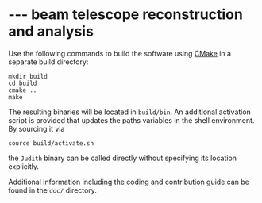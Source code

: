 <TO BE RENAMED> --- beam telescope reconstruction and analysis
==============================================================

Use the following commands to build the software using [CMake][cmake] in a
separate build directory:

    mkdir build
    cd build
    cmake ..
    make

The resulting binaries will be located in `build/bin`. An additional
activation script is provided that updates the paths variables in the shell
environment. By sourcing it via

    source build/activate.sh

the `Judith` binary can be called directly without specifying its location
explicitly.

Additional information including the coding and contribution guide can be found
in the `doc/` directory.


[cmake]: http://www.cmake.org
